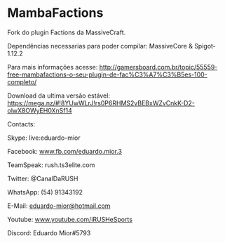 # MambaFactions
Fork do plugin Factions da MassiveCraft.

Dependências necessarias para poder compilar: MassiveCore & Spigot-1.12.2

Para mais informações acesse: http://gamersboard.com.br/topic/55559-free-mambafactions-o-seu-plugin-de-fac%C3%A7%C3%B5es-100-completo/

Download da ultima versão estável: https://mega.nz/#!8YUwWLrJ!rs0P6RHMS2vBEBxWZvCnkK-D2-olwX8OWyEH0XnSf14

Contacts:

Skype: live:eduardo-mior

Facebook: www.fb.com/eduardo.mior.3

TeamSpeak: rush.ts3elite.com

Twitter: @CanalDaRUSH

WhatsApp: (54) 91343192

E-Mail: eduardo-mior@hotmail.com

Youtube: www.youtube.com/iRUSHeSports

Discord: Eduardo Mior#5793
